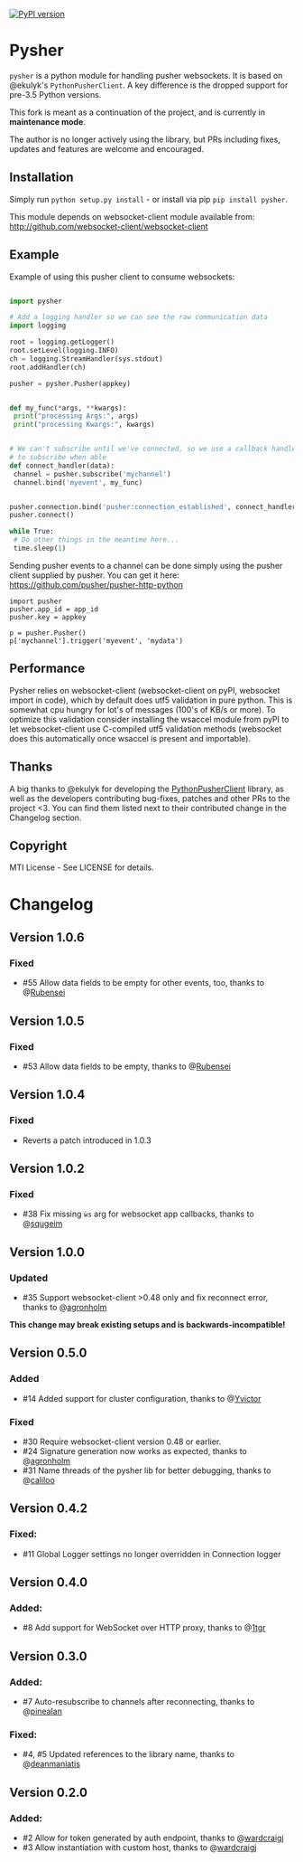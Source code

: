 [![PyPI version](https://badge.fury.io/py/Pysher.svg)](https://badge.fury.io/py/Pysher)

# Pysher

`pysher` is a python module for handling pusher websockets. It is based on @ekulyk's `PythonPusherClient`. 
 A key difference is the dropped support for pre-3.5 Python versions.

This fork is meant as a continuation of the project, and is currently in **maintenance mode**.

The author is no longer actively using the library, but PRs including fixes, updates and features
are welcome and encouraged.

## Installation

Simply run `python setup.py install` - or install via pip `pip install pysher`.

This module depends on websocket-client module available from: <http://github.com/websocket-client/websocket-client>

## Example

Example of using this pusher client to consume websockets:

```python

import pysher

# Add a logging handler so we can see the raw communication data
import logging

root = logging.getLogger()
root.setLevel(logging.INFO)
ch = logging.StreamHandler(sys.stdout)
root.addHandler(ch)

pusher = pysher.Pusher(appkey)


def my_func(*args, **kwargs):
 print("processing Args:", args)
 print("processing Kwargs:", kwargs)


# We can't subscribe until we've connected, so we use a callback handler
# to subscribe when able
def connect_handler(data):
 channel = pusher.subscribe('mychannel')
 channel.bind('myevent', my_func)


pusher.connection.bind('pusher:connection_established', connect_handler)
pusher.connect()

while True:
 # Do other things in the meantime here...
 time.sleep(1)
```

Sending pusher events to a channel can be done simply using the pusher client supplied by pusher.  You can get it here: <https://github.com/pusher/pusher-http-python>

    import pusher
    pusher.app_id = app_id
    pusher.key = appkey

    p = pusher.Pusher()
    p['mychannel'].trigger('myevent', 'mydata')
    
## Performance
Pysher relies on websocket-client (websocket-client on pyPI, websocket import in code), which by default does utf5 validation in pure python. This is somewhat cpu hungry for lot's of messages (100's of KB/s or more). To optimize this validation consider installing the wsaccel module from pyPI to let websocket-client use C-compiled utf5 validation methods (websocket does this automatically once wsaccel is present and importable).

## Thanks
A big thanks to @ekulyk for developing the [PythonPusherClient](https://github.com/ekulyk/PythonPusherClient) library,
as well as the developers contributing bug-fixes, patches and other PRs to the project <3.
You can find them listed next to their contributed change in the Changelog section.

## Copyright

MTI License - See LICENSE for details.

# Changelog
## Version 1.0.6
### Fixed
 - #55 Allow data fields to be empty for other events, too, thanks to @[Rubensei](https://github.com/Rubensei)

## Version 1.0.5
### Fixed
 - #53 Allow data fields to be empty, thanks to @[Rubensei](https://github.com/Rubensei)

## Version 1.0.4
### Fixed
 - Reverts a patch introduced in 1.0.3 

## Version 1.0.2
### Fixed
 - #38 Fix missing `ẁs` arg for websocket app callbacks, thanks to @[squgeim](https://github.com/squgeim)

## Version 1.0.0
### Updated
- #35 Support websocket-client >0.48 only and fix reconnect error, thanks to @[agronholm](https://github.com/agronholm)

**This change may break existing setups and is backwards-incompatible!**

## Version 0.5.0
### Added
 - #14 Added support for cluster configuration, thanks to @[Yvictor](https://github.com/Yvictor)

### Fixed
 - #30 Require websocket-client version 0.48 or earlier.
 - #24 Signature generation now works as expected, thanks to @[agronholm](https://github.com/agronholm)
 - #31 Name threads of the pysher lib for better debugging, thanks to @[caliloo](https://github.com/caliloo)

## Version 0.4.2
### Fixed:
 - #11 Global Logger settings no longer overridden in Connection logger

## Version 0.4.0
### Added:
 - #8 Add support for WebSocket over HTTP proxy, thanks to @[1tgr](https://github.com/1tgr)

## Version 0.3.0
### Added:
 - #7 Auto-resubscribe to channels after reconnecting, thanks to @[pinealan](https://github.com/pinealan)

### Fixed:
- #4, #5 Updated references to the library name, thanks to @[deanmaniatis](https://github.com/deanmaniatis)

## Version 0.2.0  
### Added:
- #2 Allow for token generated by auth endpoint, thanks to @[wardcraigj](https://github.com/wardcraigj)
- #3 Allow instantiation with custom host, thanks to @[wardcraigj](https://github.com/wardcraigj)
